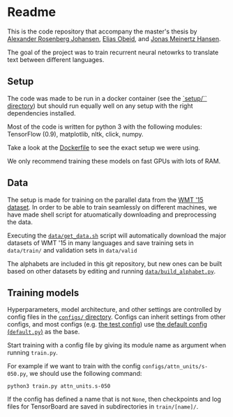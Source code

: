 # Readme

This is the code repository that accompany the master's thesis by [Alexander Rosenberg Johansen](https://github.com/alrojo), [Elias Obeid](https://github.com/Obeyed), and [Jonas Meinertz Hansen](https://github.com/Styrke).

The goal of the project was to train recurrent neural netowrks to translate text between different languages.

## Setup

The code was made to be run in a docker container (see the [`setup/`` directory](setup/)) but should run equally well on any setup with the right dependencies installed.

Most of the code is written for python 3 with the following modules: TensorFlow (0.9), matplotlib, nltk, click, numpy.

Take a look at the [Dockerfile](/setup/docker/Dockerfile) to see the exact setup we were using.

We only recommend training these models on fast GPUs with lots of RAM.

## Data

The setup is made for training on the parallel data from the [WMT '15 dataset](http://www.statmt.org/wmt15/translation-task.html#download). In order to be able to train seamlessly on different machines, we have made shell script for atuomatically downloading and preprocessing the data.

Executing the [`data/get_data.sh`](data/get_data.sh) script will automatically download the major datasets of WMT '15 in many languages and save training sets in `data/train/` and validation sets in `data/valid`

The alphabets are included in this git repository, but new ones can be built based on other datasets by editing and running [`data/build_alphabet.py`](data/build_alphabet.py).

## Training models

Hyperparameters, model architecture, and other settings are controlled by config files in the [`configs/` directory](configs/). Configs can inherit settings from other configs, and most configs (e.g. [the test config](configs/test.py)) use [the default config (`default.py`)](configs/default.py) as the base.

Start training with a config file by giving its module name as argument when running `train.py`.

For example if we want to train with the config `configs/attn_units/s-050.py`, we should use the following command:

    python3 train.py attn_units.s-050

If the config has defined a name that is not `None`, then checkpoints and log files for TensorBoard are saved in subdirectories in `train/[name]/`.
